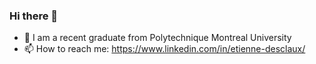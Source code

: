 ### Hi there 👋

- 🔭 I am a recent graduate from Polytechnique Montreal University
- 📫 How to reach me: https://www.linkedin.com/in/etienne-desclaux/
